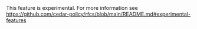<div class="warning">
This feature is experimental. For more information see <a href="https://github.com/cedar-policy/rfcs/blob/main/README.md#experimental-features">https://github.com/cedar-policy/rfcs/blob/main/README.md#experimental-features</a>
</div>